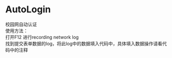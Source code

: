 # AutoLogin
校园网自动认证  
使用方法：  
打开F12 进行recording network log  
找到提交表单数据的log，将此log中的数据填入代码中，具体填入数据操作请看代码中的注释  
